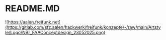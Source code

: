 # README.MD
![https://aalen.freifunk.net](https://gitlab.com/sfz.aalen/hackwerk/freifunk/konzepte/-/raw/main/Artstyle/Logo/NBr_FAAConceptdesign_23052025.png)

